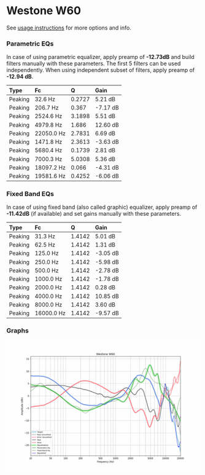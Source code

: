# Westone W60
See [usage instructions](https://github.com/jaakkopasanen/AutoEq#usage) for more options and info.

### Parametric EQs
In case of using parametric equalizer, apply preamp of **-12.73dB** and build filters manually
with these parameters. The first 5 filters can be used independently.
When using independent subset of filters, apply preamp of **-12.94 dB**.

| Type    | Fc         |      Q | Gain     |
|:--------|:-----------|:-------|:---------|
| Peaking | 32.6 Hz    | 0.2727 | 5.21 dB  |
| Peaking | 206.7 Hz   | 0.367  | -7.17 dB |
| Peaking | 2524.6 Hz  | 3.1898 | 5.51 dB  |
| Peaking | 4979.8 Hz  | 1.686  | 12.60 dB |
| Peaking | 22050.0 Hz | 2.7831 | 6.69 dB  |
| Peaking | 1471.8 Hz  | 2.3613 | -3.63 dB |
| Peaking | 5680.4 Hz  | 0.1739 | 2.81 dB  |
| Peaking | 7000.3 Hz  | 5.0308 | 5.36 dB  |
| Peaking | 18097.2 Hz | 0.066  | -4.31 dB |
| Peaking | 19581.6 Hz | 0.4252 | -6.06 dB |

### Fixed Band EQs
In case of using fixed band (also called graphic) equalizer, apply preamp of **-11.42dB**
(if available) and set gains manually with these parameters.

| Type    | Fc         |      Q | Gain     |
|:--------|:-----------|:-------|:---------|
| Peaking | 31.3 Hz    | 1.4142 | 5.01 dB  |
| Peaking | 62.5 Hz    | 1.4142 | 1.31 dB  |
| Peaking | 125.0 Hz   | 1.4142 | -3.05 dB |
| Peaking | 250.0 Hz   | 1.4142 | -5.98 dB |
| Peaking | 500.0 Hz   | 1.4142 | -2.78 dB |
| Peaking | 1000.0 Hz  | 1.4142 | -1.78 dB |
| Peaking | 2000.0 Hz  | 1.4142 | 0.28 dB  |
| Peaking | 4000.0 Hz  | 1.4142 | 10.85 dB |
| Peaking | 8000.0 Hz  | 1.4142 | 3.60 dB  |
| Peaking | 16000.0 Hz | 1.4142 | -9.57 dB |

### Graphs
![](./Westone%20W60.png)